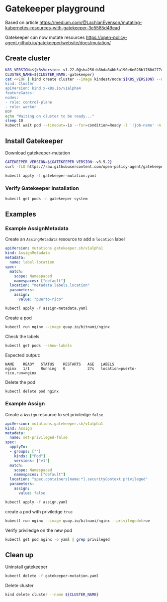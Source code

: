 # Gatekeeper playground


Based on article https://medium.com/@LachlanEvenson/mutating-kubernetes-resources-with-gatekeeper-3e5585d49ead

Gatekeeper can now mutate resources https://open-policy-agent.github.io/gatekeeper/website/docs/mutation/

## Create cluster

```bash
K8S_VERSION=${k8sVersion:-v1.22.0@sha256:b8bda84bb3a190e6e028b1760d277454a72267a5454b57db34437c34a588d047}
CLUSTER_NAME=${CLUSTER_NAME:-gatekeeper}
cat <<EOF | kind create cluster --image kindest/node:${K8S_VERSION} --name ${CLUSTER_NAME} --config=-
kind: Cluster
apiVersion: kind.x-k8s.io/v1alpha4
featureGates:
nodes:
- role: control-plane
- role: worker
EOF
echo "Waiting on cluster to be ready..."
sleep 10
kubectl wait pod --timeout=-1s --for=condition=Ready -l '!job-name' -n kube-system > /dev/null
```

## Install Gatekeeper

Download gatekeeper-mutation
```bash
GATEKEEPER_VERSION=${GATEKEEPER_VERSION:-v3.5.2}
curl -fLO https://raw.githubusercontent.com/open-policy-agent/gatekeeper/$GATEKEEPER_VERSION/deploy/experimental/gatekeeper-mutation.yaml
```

```bash
kubectl apply -f gatekeeper-mutation.yaml
```

### Verify Gatekeeper installation

```bash
kubectl get pods -n gatekeeper-system
```

## Examples

### Example AssignMetadata


Create an `AssingMetadata` resource to add a `location` label

```yaml
apiVersion: mutations.gatekeeper.sh/v1alpha1
kind: AssignMetadata
metadata:
  name: label-location
spec:
  match:
    scope: Namespaced
    namespaces: ["default"]
  location: "metadata.labels.location"
  parameters:
    assign:
      value: "puerto-rico"
```

```bash
kubectl apply -f assign-metadata.yaml
```

Create a pod

```bash
kubectl run nginx --image quay.io/bitnami/nginx
```

Check the labels

```bash
kubectl get pods --show-labels
```

Expected output:
```
NAME    READY   STATUS    RESTARTS   AGE   LABELS
nginx   1/1     Running   0          27s   location=puerto-rico,run=nginx
```

Delete the pod
```
kubectl delete pod nginx
```

### Example Assign

Create a `Assign` resource to set priviledge `false`

```yaml
apiVersion: mutations.gatekeeper.sh/v1alpha1
kind: Assign
metadata:
  name: set-privileged-false
spec:
  applyTo:
  - groups: [""]
    kinds: ["Pod"]
    versions: ["v1"]
  match:
    scope: Namespaced
    namespaces: ["default"]
  location: "spec.containers[name:*].securityContext.privileged"
  parameters:
    assign:
      value: false
```

```bash
kubectl apply -f assign.yaml
```

create a pod with priviledge `true`

```bash
kubectl run nginx --image quay.io/bitnami/nginx --privileged=true
```

Verify priviledge on the new pod
```bash
kubectl get pod nginx -o yaml | grep privileged
```

## Clean up

Uninstall gatekeeper

```bash
kubectl delete -f gatekeeper-mutation.yaml
```

Delete cluster

```bash
kind delete cluster --name ${CLUSTER_NAME}
```
